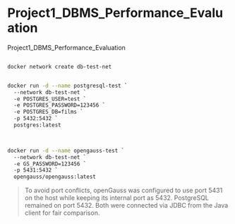 # Project1_DBMS_Performance_Evaluation
Project1_DBMS_Performance_Evaluation

```bash

docker network create db-test-net

```

```bash

docker run -d --name postgresql-test `
  --network db-test-net `
  -e POSTGRES_USER=test `
  -e POSTGRES_PASSWORD=123456 `
  -e POSTGRES_DB=films `
  -p 5432:5432 `
  postgres:latest
  
```

```bash

docker run -d --name opengauss-test `
  --network db-test-net `
  -e GS_PASSWORD=123456 `
  -p 5431:5432 `
  opengauss/opengauss:latest


```

> To avoid port conflicts, openGauss was configured to use port 5431 on the host while keeping its internal port as 5432. PostgreSQL remained on port 5432. Both were connected via JDBC from the Java client for fair comparison.
> 